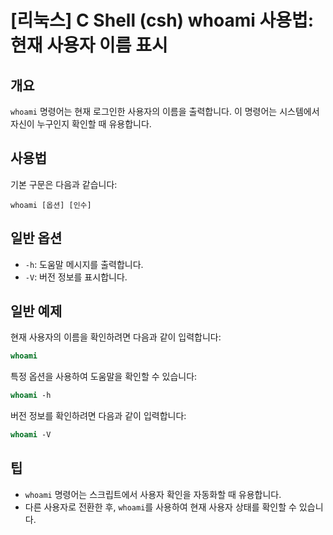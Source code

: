 # [리눅스] C Shell (csh) whoami 사용법: 현재 사용자 이름 표시

## 개요
`whoami` 명령어는 현재 로그인한 사용자의 이름을 출력합니다. 이 명령어는 시스템에서 자신이 누구인지 확인할 때 유용합니다.

## 사용법
기본 구문은 다음과 같습니다:
```
whoami [옵션] [인수]
```

## 일반 옵션
- `-h`: 도움말 메시지를 출력합니다.
- `-V`: 버전 정보를 표시합니다.

## 일반 예제
현재 사용자의 이름을 확인하려면 다음과 같이 입력합니다:
```csh
whoami
```

특정 옵션을 사용하여 도움말을 확인할 수 있습니다:
```csh
whoami -h
```

버전 정보를 확인하려면 다음과 같이 입력합니다:
```csh
whoami -V
```

## 팁
- `whoami` 명령어는 스크립트에서 사용자 확인을 자동화할 때 유용합니다.
- 다른 사용자로 전환한 후, `whoami`를 사용하여 현재 사용자 상태를 확인할 수 있습니다.